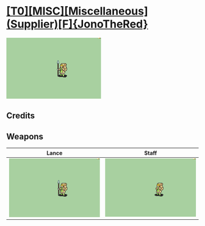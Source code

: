 # [\[T0\]\[MISC\]\[Miscellaneous\]\(Supplier\)\[F\]{JonoTheRed}](./%5BT0%5D%5BMISC%5D%5BMiscellaneous%5D(Supplier)%5BF%5D%7BJonoTheRed%7D)

<img src="./2.%20Lance/Lance_000.png" alt="[T0][MISC][Miscellaneous](Supplier)[F]{JonoTheRed} standing" />

## Credits



## Weapons


|Lance |Staff |
|  :---: | :---: |
| <img alt="Lance animation" src="./2.%20Lance/Lance.gif" /> | <img alt="Staff animation" src="./7.%20Staff/Staff.gif" /> |
